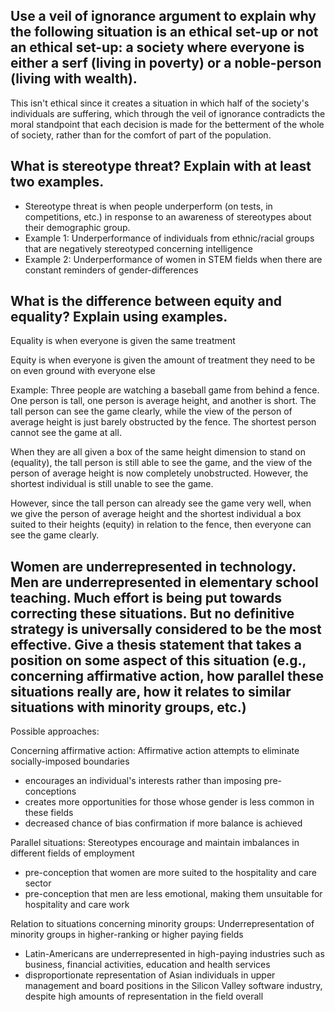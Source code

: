 ## Use a veil of ignorance argument to explain why the following situation is an ethical set-up or not an ethical set-up: a society where everyone is either a serf (living in poverty) or a noble-person (living with wealth).

This isn't ethical since it creates a situation in which half of the society's individuals are suffering, which through the veil of ignorance contradicts the moral standpoint that each decision is made for the betterment of the whole of society, rather than for the comfort of part of the population.

## What is stereotype threat? Explain with at least two examples.

- Stereotype threat is when people underperform (on tests, in competitions, etc.) in response to an awareness of stereotypes about their demographic group.
- Example 1: Underperformance of individuals from ethnic/racial groups that are negatively stereotyped concerning intelligence
- Example 2: Underperformance of women in STEM fields when there are constant reminders of gender-differences

## What is the difference between equity and equality? Explain using examples.

Equality is when everyone is given the same treatment

Equity is when everyone is given the amount of treatment they need to be on even ground with everyone else

Example: Three people are watching a baseball game from behind a fence. One person is tall, one person is average height, and another is short. The tall person can see the game clearly, while the view of the person of average height is just barely obstructed by the fence. The shortest person cannot see the game at all.

When they are all given a box of the same height dimension to stand on (equality), the tall person is still able to see the game, and the view of the person of average height is now completely unobstructed. However, the shortest individual is still unable to see the game.

However, since the tall person can already see the game very well, when we give the person of average height and the shortest individual a box suited to their heights (equity) in relation to the fence, then everyone can see the game clearly.

## Women are underrepresented in technology. Men are underrepresented in elementary school teaching. Much effort is being put towards correcting these situations. But no definitive strategy is universally considered to be the most effective. Give a thesis statement that takes a position on some aspect of this situation (e.g., concerning affirmative action, how parallel these situations really are, how it relates to similar situations with minority groups,  etc.)

Possible approaches:

Concerning affirmative action: Affirmative action attempts to eliminate socially-imposed boundaries
- encourages an individual's interests rather than imposing pre-conceptions
- creates more opportunities for those whose gender is less common in these fields
- decreased chance of bias confirmation if more balance is achieved

Parallel situations: Stereotypes encourage and maintain imbalances in different fields of employment
- pre-conception that women are more suited to the hospitality and care sector
- pre-conception that men are less emotional, making them unsuitable for hospitality and care work

Relation to situations concerning minority groups: Underrepresentation of minority groups in higher-ranking or higher paying fields
- Latin-Americans are underrepresented in high-paying industries such as business, financial activities, education and health services
- disproportionate representation of Asian individuals in upper management and board positions in the Silicon Valley software industry, despite high amounts of representation in the field overall

